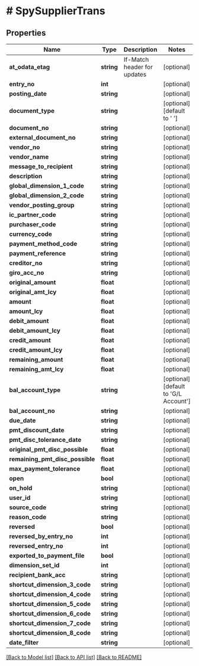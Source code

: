 # # SpySupplierTrans

## Properties

Name | Type | Description | Notes
------------ | ------------- | ------------- | -------------
**at_odata_etag** | **string** | If-Match header for updates | [optional]
**entry_no** | **int** |  | [optional]
**posting_date** | **string** |  | [optional]
**document_type** | **string** |  | [optional] [default to ' ']
**document_no** | **string** |  | [optional]
**external_document_no** | **string** |  | [optional]
**vendor_no** | **string** |  | [optional]
**vendor_name** | **string** |  | [optional]
**message_to_recipient** | **string** |  | [optional]
**description** | **string** |  | [optional]
**global_dimension_1_code** | **string** |  | [optional]
**global_dimension_2_code** | **string** |  | [optional]
**vendor_posting_group** | **string** |  | [optional]
**ic_partner_code** | **string** |  | [optional]
**purchaser_code** | **string** |  | [optional]
**currency_code** | **string** |  | [optional]
**payment_method_code** | **string** |  | [optional]
**payment_reference** | **string** |  | [optional]
**creditor_no** | **string** |  | [optional]
**giro_acc_no** | **string** |  | [optional]
**original_amount** | **float** |  | [optional]
**original_amt_lcy** | **float** |  | [optional]
**amount** | **float** |  | [optional]
**amount_lcy** | **float** |  | [optional]
**debit_amount** | **float** |  | [optional]
**debit_amount_lcy** | **float** |  | [optional]
**credit_amount** | **float** |  | [optional]
**credit_amount_lcy** | **float** |  | [optional]
**remaining_amount** | **float** |  | [optional]
**remaining_amt_lcy** | **float** |  | [optional]
**bal_account_type** | **string** |  | [optional] [default to 'G/L Account']
**bal_account_no** | **string** |  | [optional]
**due_date** | **string** |  | [optional]
**pmt_discount_date** | **string** |  | [optional]
**pmt_disc_tolerance_date** | **string** |  | [optional]
**original_pmt_disc_possible** | **float** |  | [optional]
**remaining_pmt_disc_possible** | **float** |  | [optional]
**max_payment_tolerance** | **float** |  | [optional]
**open** | **bool** |  | [optional]
**on_hold** | **string** |  | [optional]
**user_id** | **string** |  | [optional]
**source_code** | **string** |  | [optional]
**reason_code** | **string** |  | [optional]
**reversed** | **bool** |  | [optional]
**reversed_by_entry_no** | **int** |  | [optional]
**reversed_entry_no** | **int** |  | [optional]
**exported_to_payment_file** | **bool** |  | [optional]
**dimension_set_id** | **int** |  | [optional]
**recipient_bank_acc** | **string** |  | [optional]
**shortcut_dimension_3_code** | **string** |  | [optional]
**shortcut_dimension_4_code** | **string** |  | [optional]
**shortcut_dimension_5_code** | **string** |  | [optional]
**shortcut_dimension_6_code** | **string** |  | [optional]
**shortcut_dimension_7_code** | **string** |  | [optional]
**shortcut_dimension_8_code** | **string** |  | [optional]
**date_filter** | **string** |  | [optional]

[[Back to Model list]](../../README.md#models) [[Back to API list]](../../README.md#endpoints) [[Back to README]](../../README.md)
